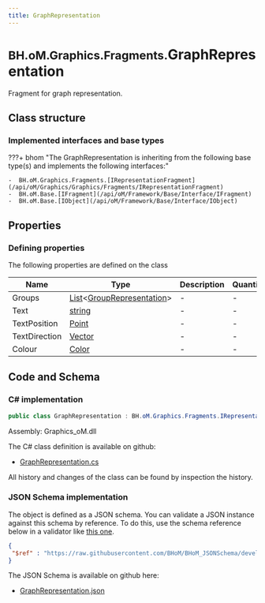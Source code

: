 ```yaml
---
title: GraphRepresentation
---
```


# <small>BH.oM.Graphics.Fragments.</small>**GraphRepresentation**

Fragment for graph representation.

## Class structure

### Implemented interfaces and base types

???+ bhom "The GraphRepresentation is inheriting from the following base type(s) and implements the following interfaces:"

    -  BH.oM.Graphics.Fragments.[IRepresentationFragment](/api/oM/Graphics/Graphics/Fragments/IRepresentationFragment)
    -  BH.oM.Base.[IFragment](/api/oM/Framework/Base/Interface/IFragment)
    -  BH.oM.Base.[IObject](/api/oM/Framework/Base/Interface/IObject)


## Properties



### Defining properties

The following properties are defined on the class

| Name             | Type             | Description      | Quantity         |
|------------------|------------------|------------------|------------------|
| Groups | [List](https://learn.microsoft.com/en-us/dotnet/api/System.Collections.Generic.List-1?view=netstandard-2.0)&lt;[GroupRepresentation](/api/oM/Graphics/Graphics/Fragments/GroupRepresentation)&gt; | - | - |
| Text | [string](https://learn.microsoft.com/en-us/dotnet/api/System.String?view=netstandard-2.0) | - | - |
| TextPosition | [Point](/api/oM/Dimensional/Geometry/Vector/Point) | - | - |
| TextDirection | [Vector](/api/oM/Dimensional/Geometry/Vector/Vector) | - | - |
| Colour | [Color](https://learn.microsoft.com/en-us/dotnet/api/System.Drawing.Color?view=netstandard-2.0) | - | - |


## Code and Schema

### C# implementation

``` C# title="C#"
public class GraphRepresentation : BH.oM.Graphics.Fragments.IRepresentationFragment, BH.oM.Base.IFragment, BH.oM.Base.IObject
```

Assembly: Graphics_oM.dll

The C# class definition is available on github:

- [GraphRepresentation.cs](https://github.com/BHoM/BHoM/blob/develop/Graphics_oM/Fragments\GraphRepresentation.cs)

All history and changes of the class can be found by inspection the history.
### JSON Schema implementation

The object is defined as a JSON schema. You can validate a JSON instance against this schema by reference. To do this, use the schema reference below in a validator like [this one](https://www.jsonschemavalidator.net/).

``` json title="JSON Schema"
{
 "$ref" : "https://raw.githubusercontent.com/BHoM/BHoM_JSONSchema/develop/Graphics_oM/Fragments/GraphRepresentation.json"
}
```

The JSON Schema is available on github here:

- [GraphRepresentation.json](https://github.com/BHoM/BHoM_JSONSchema/blob/develop/Graphics_oM/Fragments/GraphRepresentation.json)
